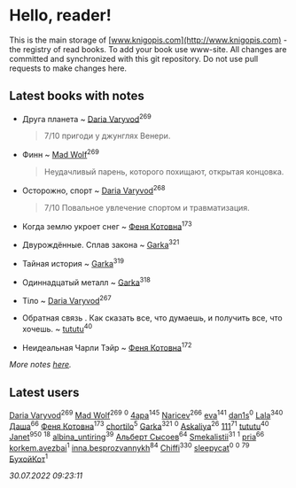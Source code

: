 # Hello, reader!
This is the main storage of [www.knigopis.com](http://www.knigopis.com) - the registry of read books.
To add your book use www-site. All changes are committed and synchronized with this git repository.
Do not use pull requests to make changes here.


## Latest books with notes
* Друга планета ~ [Daria Varyvod](users/829/829893410524253-facebook)<sup>269</sup>
    > 7/10 пригоди у джунглях Венери.

* Финн ~ [Mad Wolf](users/947/94738840-vkontakte)<sup>269</sup>
    > Неудачливый парень, которого похищают, открытая концовка.

* Осторожно, спорт ~ [Daria Varyvod](users/829/829893410524253-facebook)<sup>268</sup>
    > 7/10 Повальное увлечение спортом и травматизация.

* Когда землю укроет снег ~ [Феня Котовна](users/109/109746193906459706720-google)<sup>173</sup>

* Двурождённые. Сплав закона ~ [Garka](users/115/115753719718250012620-google)<sup>321</sup>

* Тайная история ~ [Garka](users/115/115753719718250012620-google)<sup>319</sup>

* Одиннадцатый металл ~ [Garka](users/115/115753719718250012620-google)<sup>318</sup>

* Тіло ~ [Daria Varyvod](users/829/829893410524253-facebook)<sup>267</sup>

* Обратная связь . Как сказать все, что думаешь, и получить все, что хочешь. ~ [tututu](users/135/135685382-vkontakte)<sup>40</sup>

* Неидеальная Чарли Тэйр ~ [Феня Котовна](users/109/109746193906459706720-google)<sup>172</sup>


_More notes [here](latest_books_with_notes.md)._


## Latest users
[Daria Varyvod](users/829/829893410524253-facebook)<sup>269</sup> 
[Mad Wolf](users/947/94738840-vkontakte)<sup>269</sup> 
[](users/160/1600605696-yandex)<sup>0</sup> 
[4apa](users/117/117392596378069249667-google)<sup>145</sup> 
[Naricev](users/107/107090515204537133928-google)<sup>266</sup> 
[eva](users/111/111656270551033014778-google)<sup>141</sup> 
[dan1s](users/244/2447731-vkontakte)<sup>0</sup> 
[Lala](users/761/76187635-vkontakte)<sup>340</sup> 
[Даша](users/334/334696193054530347-mailru)<sup>66</sup> 
[Феня Котовна](users/109/109746193906459706720-google)<sup>173</sup> 
[chortilo](users/103/103729627291700958750-google)<sup>5</sup> 
[Garka](users/115/115753719718250012620-google)<sup>321</sup> 
[](users/103/103658358256260282340-google)<sup>0</sup> 
[Askaliya](users/326/326783541-vkontakte)<sup>26</sup> 
[111](users/309/309238388536274478-mailru)<sup>71</sup> 
[tututu](users/135/135685382-vkontakte)<sup>40</sup> 
[Janet](users/108/108113656204404967440-google)<sup>950</sup> 
[](users/101/101923253879668330026-google)<sup>18</sup> 
[albina_untiring](users/257/2579695-vkontakte)<sup>39</sup> 
[Альберт Сысоев](users/474/47446642-vkontakte)<sup>64</sup> 
[Smekalistii](users/864/86487125-vkontakte)<sup>31</sup> 
[](users/113/113470696951401306980-google)<sup>1</sup> 
[pria](users/128/128917939-vkontakte)<sup>66</sup> 
[korkem.avezbai](users/535/535554968-vkontakte)<sup>1</sup> 
[inna.besprozvannykh](users/733/73323849-yandex)<sup>84</sup> 
[Chiffi](users/105/105831994080785626680-google)<sup>330</sup> 
[sleepycat](users/115/115923670668956243469-google)<sup>0</sup> 
[](users/111/111801556640666266346-google)<sup>0</sup> 
[](users/153/1537586159620888-facebook)<sup>79</sup> 
[БухойКот](users/110/110048943341360971998-google)<sup>1</sup> 


_30.07.2022 09:23:11_
